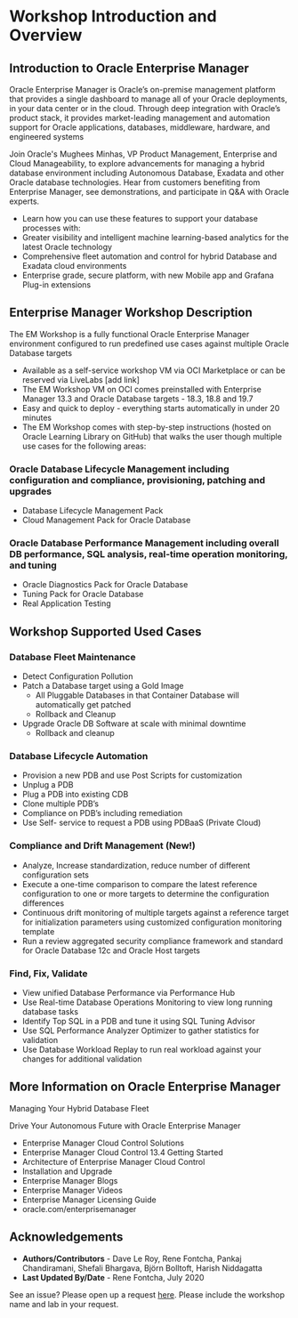 # Workshop Introduction and Overview #

## Introduction to Oracle Enterprise Manager ##
Oracle Enterprise Manager is Oracle’s on-premise management platform that provides a single dashboard to manage all of your Oracle deployments, in your data center or in the cloud. Through deep integration with Oracle’s product stack, it provides market-leading management and automation support for Oracle applications, databases, middleware, hardware, and engineered systems

Join Oracle's Mughees Minhas, VP Product Management, Enterprise and Cloud Manageability, to explore advancements for managing a hybrid database environment including Autonomous Database, Exadata and other Oracle database technologies. Hear from customers benefiting from Enterprise Manager, see demonstrations, and participate in Q&A with Oracle experts.
- Learn how you can use these features to support your database processes with:
- Greater visibility and intelligent machine learning-based analytics for the latest Oracle technology
- Comprehensive fleet automation and control for hybrid Database and Exadata cloud environments
- Enterprise grade, secure platform, with new Mobile app and Grafana Plug-in extensions

[](youtube:TUaAweMX3S4)

## Enterprise Manager Workshop Description

The EM Workshop is a fully functional Oracle Enterprise Manager environment configured to run predefined use cases against multiple Oracle Database targets
- Available as a self-service workshop VM via OCI Marketplace or can be reserved via LiveLabs [add link]
- The EM Workshop VM on OCI comes preinstalled with Enterprise Manager 13.3 and Oracle Database targets - 18.3, 18.8 and 19.7
- Easy and quick to deploy - everything starts automatically in under 20 minutes
- The EM Workshop comes with step-by-step instructions (hosted on Oracle Learning Library on GitHub) that walks the user though multiple use cases for the following areas:

### Oracle Database Lifecycle Management including configuration and compliance, provisioning, patching and upgrades
- Database Lifecycle Management Pack
- Cloud Management Pack for Oracle Database

### Oracle Database Performance Management including overall DB performance, SQL analysis, real-time operation monitoring, and tuning
- Oracle Diagnostics Pack for Oracle Database
- Tuning Pack for Oracle Database
- Real Application Testing

## Workshop Supported Used Cases

### Database Fleet Maintenance
- Detect Configuration Pollution
- Patch a Database target using a Gold Image
  - All Pluggable Databases in that Container Database will automatically get patched
  - Rollback and Cleanup
- Upgrade Oracle DB Software at scale with minimal downtime
  - Rollback and cleanup
### Database Lifecycle Automation
- Provision a new PDB and use Post Scripts for customization
- Unplug a PDB
- Plug a PDB into existing CDB
- Clone multiple PDB’s
- Compliance on PDB’s including remediation  
- Use Self- service to request a PDB using PDBaaS (Private Cloud)

### Compliance and Drift Management (New!)
- Analyze, Increase standardization, reduce number of different configuration sets
- Execute a one-time comparison to compare the latest reference configuration to one or more targets to determine the configuration differences
- Continuous drift monitoring of multiple targets against a reference target for initialization parameters using customized configuration monitoring template
- Run a review aggregated security compliance framework and standard for Oracle Database 12c and Oracle Host targets

### Find, Fix, Validate
- View unified Database Performance via Performance Hub
- Use Real-time Database Operations Monitoring to view long running database tasks
- Identify Top SQL in a PDB and tune it using SQL Tuning Advisor
- Use SQL Performance Analyzer Optimizer to gather statistics for validation
- Use Database Workload Replay to run real workload against your changes for additional validation

## More Information on Oracle Enterprise Manager

Managing Your Hybrid Database Fleet
[](youtube:TUaAweMX3S4)

Drive Your Autonomous Future with Oracle Enterprise Manager
[](youtube:7khTglg0_3g)

- Enterprise Manager Cloud Control Solutions
- Enterprise Manager Cloud Control 13.4 Getting Started
- Architecture of Enterprise Manager Cloud Control
- Installation and Upgrade
- Enterprise Manager Blogs
- Enterprise Manager Videos
- Enterprise Manager Licensing Guide
- oracle.com/enterprisemanager

## Acknowledgements

- **Authors/Contributors** - Dave Le Roy, Rene Fontcha, Pankaj Chandiramani, Shefali Bhargava, Björn Bolltoft, Harish Niddagatta
- **Last Updated By/Date** - Rene Fontcha, July 2020

See an issue?  Please open up a request [here](https://github.com/oracle/learning-library/issues).   Please include the workshop name and lab in your request.
